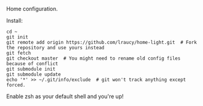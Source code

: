Home configuration.

Install:

```
cd ~
git init
git remote add origin https://github.com/lraucy/home-light.git  # Fork the repository and use yours instead
git fetch
git checkout master  # You might need to rename old config files because of conflict
git submodule init
git submodule update
echo '*' >> ~/.git/info/exclude  # git won't track anything except forced.
```

Enable zsh as your default shell and you're up!
